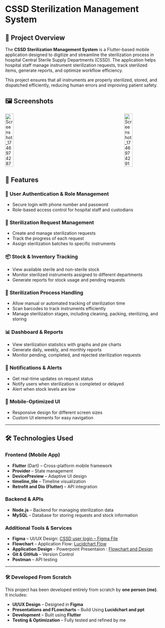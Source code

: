 # CSSD Sterilization Management System  


## 📌 Project Overview  
The **CSSD Sterilization Management System** is a Flutter-based mobile application designed to digitize and streamline the sterilization process in hospital Central Sterile Supply Departments (CSSD). The application helps hospital staff manage instrument sterilization requests, track sterilized items, generate reports, and optimize workflow efficiency.  

This project ensures that all instruments are properly sterilized, stored, and dispatched efficiently, reducing human errors and improving patient safety.  


## 🖼️ Screenshots
<div style="display: flex; justify-content: space-between; flex-wrap: wrap; gap: 15px; margin: 20px 0;">
  <img src="https://github.com/user-attachments/assets/c0e25434-2af0-4354-b84a-78515dea9fcb" alt="Screenshot_1746974287" style="width: 23%; height: auto;" />
  <img src="https://github.com/user-attachments/assets/72bc735d-19b1-4669-9ac6-7fc0c1af7947" alt="Screenshot_1746974291" style="width: 23%; height: auto;" />
</div>


## 🚀 Features  

### 📌 **User Authentication & Role Management**  
- Secure login with phone number and password  
- Role-based access control for hospital staff and custodians  

### 🏥 **Sterilization Request Management**  
- Create and manage sterilization requests  
- Track the progress of each request  
- Assign sterilization batches to specific instruments  

### 📦 **Stock & Inventory Tracking**  
- View available sterile and non-sterile stock  
- Monitor sterilized instruments assigned to different departments  
- Generate reports for stock usage and pending requests  

### 🔄 **Sterilization Process Handling**  
- Allow manual or automated tracking of sterilization time  
- Scan barcodes to track instruments efficiently  
- Manage sterilization stages, including cleaning, packing, sterilizing, and storing  

### 📊 **Dashboard & Reports**  
- View sterilization statistics with graphs and pie charts  
- Generate daily, weekly, and monthly reports  
- Monitor pending, completed, and rejected sterilization requests  

### 🔔 **Notifications & Alerts**  
- Get real-time updates on request status  
- Notify users when sterilization is completed or delayed  
- Alert when stock levels are low  

### 📱 **Mobile-Optimized UI**  
- Responsive design for different screen sizes  
- Custom UI elements for easy navigation  

---

## 🛠️ Technologies Used  
### **Frontend (Mobile App)**  
- **Flutter** (Dart) – Cross-platform mobile framework  
- **Provider** – State management  
- **DevicePreview** – Adaptive UI design  
- **timeline_tile** – Timeline visualization  
- **Retrofit and Dio (Flutter)** – API integration  

### **Backend & APIs**  
- **Node.js** – Backend for managing sterilization data  
- **MySQL** – Database for storing requests and stock information  

### **Additional Tools & Services**  
- **Figma** – UI/UX Design: [CSSD user login – Figma File](https://www.figma.com/design/AhiXAiuGINvj6A2I6KD8PO/CSSD?node-id=0-1&p=f&t=eNLrn1jNvmvWceYe-0)
- **Flowchart** – Application Flow: [Lucidchart Flow](https://lucid.app/lucidspark/2cc70bb3-73f1-44f3-9dbe-d21028ccccef/edit?viewport_loc=-3462%2C-816%2C9600%2C4344%2C0_0&invitationId=inv_b7d50099-8c24-42f6-96b3-4e762285cdb9)
- **Application Design** - Powerpoint Presentaion : [Flowchart and Design](https://onedrive.live.com/view.aspx?resid=E3FDBE66304549A4%21132&authkey=!AC37oRTACybBPdY)   
- **Git & GitHub** – Version Control  
- **Postman** – API testing  

---

### **🛠 Developed From Scratch**  
This project has been developed entirely from scratch by **one person (me)**. It includes:  
- **UI/UX Design** – Designed in **Figma**  
- **Presentations and FLowcharts** – Build Using **Lucidchart and ppt**  
- **Development** – Built using **Flutter**  
- **Testing & Optimization** – Fully tested and refined by me  
